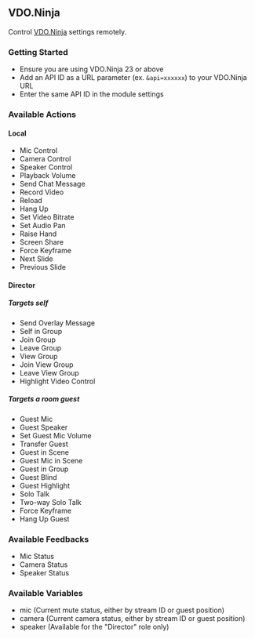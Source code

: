 ## VDO.Ninja

Control [VDO.Ninja](https://vdo.ninja) settings remotely.

### Getting Started

- Ensure you are using VDO.Ninja 23 or above
- Add an API ID as a URL parameter (ex. `&api=xxxxxx`) to your VDO.Ninja URL
- Enter the same API ID in the module settings

### Available Actions

#### Local

- Mic Control
- Camera Control
- Speaker Control
- Playback Volume
- Send Chat Message
- Record Video
- Reload
- Hang Up
- Set Video Bitrate
- Set Audio Pan
- Raise Hand
- Screen Share
- Force Keyframe
- Next Slide
- Previous Slide

#### Director

##### Targets self

- Send Overlay Message
- Self in Group
- Join Group
- Leave Group
- View Group
- Join View Group
- Leave View Group
- Highlight Video Control

##### Targets a room guest

- Guest Mic
- Guest Speaker
- Set Guest Mic Volume
- Transfer Guest
- Guest in Scene
- Guest Mic in Scene
- Guest in Group
- Guest Blind
- Guest Highlight
- Solo Talk
- Two-way Solo Talk
- Force Keyframe
- Hang Up Guest

### Available Feedbacks

- Mic Status
- Camera Status
- Speaker Status

### Available Variables

- mic (Current mute status, either by stream ID or guest position)
- camera (Current camera status, either by stream ID or guest position)
- speaker (Available for the "Director" role only)

